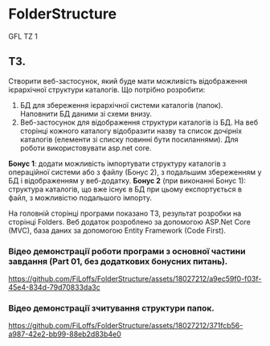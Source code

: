 # FolderStructure
GFL TZ 1

## ТЗ.
Створити веб-застосунок, який буде мати можливість відображення ієрархічної структури каталогів.
Що потрібно розробити:
1.	БД для збереження ієрархічної системи каталогів (папок). Наповнити БД даними зі схеми внизу. 
2.	Веб-застосунок для відображення структури каталогів із БД. На веб сторінці кожного каталогу відобразити назву та список дочірніх каталогів (елементи зі списку повинні бути посиланнями). 
Для роботи використовувати asp.net core.

**Бонус 1**: додати можливість імпортувати структуру каталогів з операційної системи або з файлу (Бонус 2), з подальшим збереженням у БД і відображенням у веб-додатку.
**Бонус 2** (при виконанні Бонус 1): структура каталогів, що вже існує в БД при цьому експортується в файл, з можливістю подальшого імпорту.

На головній сторінці програми показано ТЗ, результат розробки на сторінці Folders.
Веб додаток розроблено за допомогою ASP.Net Core (MVC), база даних за допомогою Entity Framework (Code First).

### Відео демонстрації роботи програми з основної частини завдання (Part 01, без додаткових бонусних питань).
https://github.com/FiLoffs/FolderStructure/assets/18027212/a9ec59f0-f03f-45e4-834d-79d70833da3c

### Відео демонстрації зчитування структури папок.
https://github.com/FiLoffs/FolderStructure/assets/18027212/371fcb56-a987-42e2-bb99-88eb2d83b4e0




